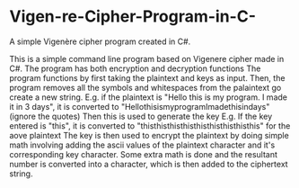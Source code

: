 # Vigen-re-Cipher-Program-in-C-
A simple Vigenère cipher program created in C#.

This is a simple command line program based on Vigenere cipher made in C#. The program has both encryption and decryption functions
The program functions by first taking the plaintext and keys as input. Then, the program removes all the symbols and whitespaces from the palaintext go create a new string.
E.g. if the plaintext is "Hello this is my program. I made it in 3 days", it is converted to "HellothisismyprogramImadethisindays" (ignore the quotes)
Then this is used to generate the key
E.g. If the key entered is "this", it is converted to "thisthisthisthisthisthisthisthisthis" for the aove plaintext
The key is then used to encrypt the plaintext by doing simple math involving adding the ascii values of the plaintext character and it's corresponding key character. Some extra math is done and the resultant number is converted into a character, which is then added to the ciphertext string.
